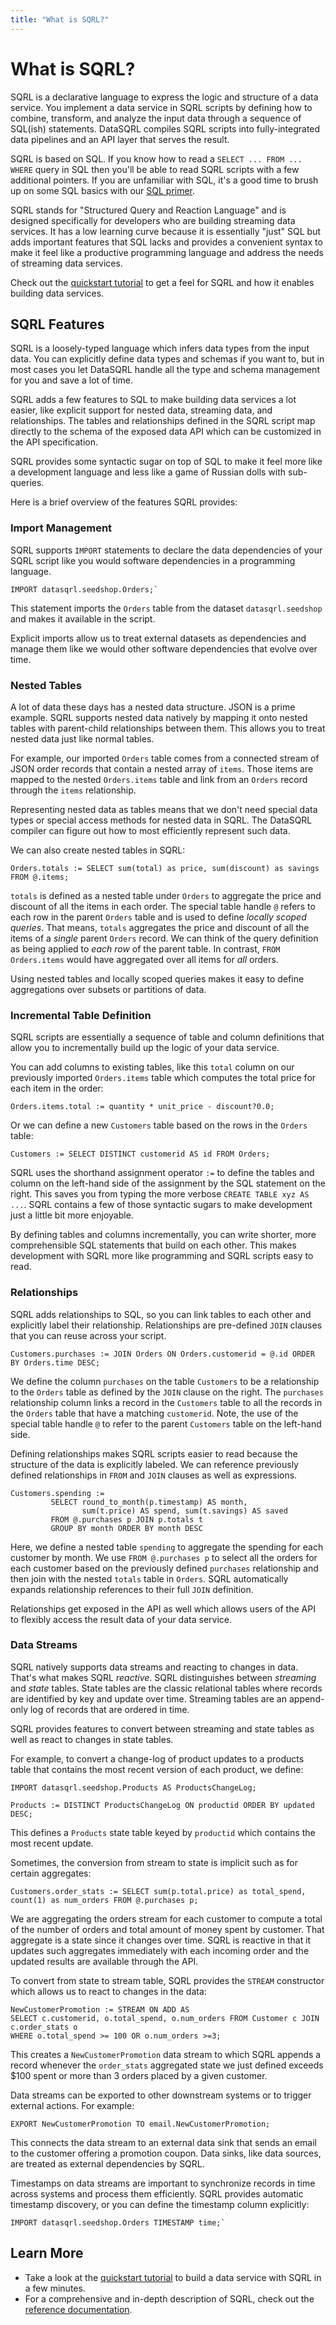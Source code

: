 ```yaml
---
title: "What is SQRL?"
---
```


# What is SQRL?

SQRL is a declarative language to express the logic and structure of a data service. You implement a data service in SQRL scripts by defining how to combine, transform, and analyze the input data through a sequence of SQL(ish) statements. DataSQRL compiles SQRL scripts into fully-integrated data pipelines and an API layer that serves the result.

SQRL is based on SQL. If you know how to read a `SELECT ... FROM ... WHERE` query in SQL then you'll be able to read SQRL scripts with a few additional pointers. If you are unfamiliar with SQL, it's a good time to brush up on some SQL basics with our [SQL primer](/docs/reference/sqrl/sql-primer).

SQRL stands for "Structured Query and Reaction Language" and is designed specifically for developers who are building streaming data services. It has a low learning curve because it is essentially "just" SQL but adds important features that SQL lacks and provides a convenient syntax to make it feel like a productive programming language and address the needs of streaming data services.

Check out the [quickstart tutorial](../quickstart) to get a feel for SQRL and how it enables building data services.


## SQRL Features

SQRL is a loosely-typed language which infers data types from the input data. You can explicitly define data types and schemas if you want to, but in most cases you let DataSQRL handle all the type and schema management for you and save a lot of time.

SQRL adds a few features to SQL to make building data services a lot easier, like explicit support for nested data, streaming data, and relationships. The tables and relationships defined in the SQRL script map directly to the schema of the exposed data API which can be customized in the API specification. 

SQRL provides some syntactic sugar on top of SQL to make it feel more like a development language and less like a game of Russian dolls with sub-queries.

Here is a brief overview of the features SQRL provides:

### Import Management

SQRL supports `IMPORT` statements to declare the data dependencies of your SQRL script like you would software dependencies in a programming language.

```sqrl
IMPORT datasqrl.seedshop.Orders;`
```
This statement imports the `Orders` table from the dataset `datasqrl.seedshop` and makes it available in the script.

Explicit imports allow us to treat external datasets as dependencies and manage them like we would other software dependencies that evolve over time.

### Nested Tables

A lot of data these days has a nested data structure. JSON is a prime example. SQRL supports nested data natively by mapping it onto nested tables with parent-child relationships between them. This allows you to treat nested data just like normal tables.

For example, our imported `Orders` table comes from a connected stream of JSON order records that contain a nested array of `items`. Those items are mapped to the nested `Orders.items` table and link from an `Orders` record through the `items` relationship.

Representing nested data as tables means that we don't need special data types or special access methods for nested data in SQRL. The DataSQRL compiler can figure out how to most efficiently represent such data.

We can also create nested tables in SQRL:
```sqrl
Orders.totals := SELECT sum(total) as price, sum(discount) as savings FROM @.items;
```
`totals` is defined as a nested table under `Orders` to aggregate the price and discount of all the items in each order. The special table handle `@` refers to each row in the parent `Orders` table and is used to define *locally scoped queries*. That means, `totals` aggregates the price and discount of all the items of a *single* parent `Orders` record. We can think of the query definition as being applied to *each row* of the parent table. In contrast, `FROM Orders.items` would have aggregated over all items for *all* orders.

Using nested tables and locally scoped queries makes it easy to define aggregations over subsets or partitions of data.

### Incremental Table Definition

SQRL scripts are essentially a sequence of table and column definitions that allow you to incrementally build up the logic of your data service.

You can add columns to existing tables, like this `total` column on our previously imported `Orders.items` table which computes the total price for each item in the order:

```sqrl
Orders.items.total := quantity * unit_price - discount?0.0;
```

Or we can define a new `Customers` table based on the rows in the `Orders` table:

```sqrl
Customers := SELECT DISTINCT customerid AS id FROM Orders;
```

SQRL uses the shorthand assignment operator `:=` to define the tables and column on the left-hand side of the assignment by the SQL statement on the right. This saves you from typing the more verbose `CREATE TABLE xyz AS ...`. SQRL contains a few of those syntactic sugars to make development just a little bit more enjoyable. 

By defining tables and columns incrementally, you can write shorter, more comprehensible SQL statements that build on each other. This makes development with SQRL more like programming and SQRL scripts easy to read.

### Relationships

SQRL adds relationships to SQL, so you can link tables to each other and explicitly label their relationship.
Relationships are pre-defined `JOIN` clauses that you can reuse across your script.

```sqrl
Customers.purchases := JOIN Orders ON Orders.customerid = @.id ORDER BY Orders.time DESC;
```

We define the column `purchases` on the table `Customers` to be a relationship to the `Orders` table as defined by the `JOIN` clause on the right. The `purchases` relationship column links a record in the `Customers` table to all the records in the `Orders` table that have a matching `customerid`. Note, the use of the special table handle `@` to refer to the parent `Customers` table on the left-hand side.

Defining relationships makes SQRL scripts easier to read because the structure of the data is explicitly labeled. We can reference previously defined relationships in `FROM` and `JOIN` clauses as well as expressions.

```sqrl
Customers.spending :=
         SELECT round_to_month(p.timestamp) AS month,
                sum(t.price) AS spend, sum(t.savings) AS saved
         FROM @.purchases p JOIN p.totals t
         GROUP BY month ORDER BY month DESC
```

Here, we define a nested table `spending` to aggregate the spending for each customer by month. We use `FROM @.purchases p` to select all the orders for each customer based on the previously defined `purchases` relationship and then join with the nested `totals` table in `Orders`. SQRL automatically expands relationship references to their full `JOIN` definition.

Relationships get exposed in the API as well which allows users of the API to flexibly access the result data of your data service.

### Data Streams

SQRL natively supports data streams and reacting to changes in data. That's what makes SQRL *reactive*. SQRL distinguishes between *streaming* and *state* tables. State tables are the classic relational tables where records are identified by key and update over time. Streaming tables are an append-only log of records that are ordered in time.

SQRL provides features to convert between streaming and state tables as well as react to changes in state tables.

For example, to convert a change-log of product updates to a products table that contains the most recent version of each product, we define:
```sqrl
IMPORT datasqrl.seedshop.Products AS ProductsChangeLog;

Products := DISTINCT ProductsChangeLog ON productid ORDER BY updated DESC;
```

This defines a `Products` state table keyed by `productid` which contains the most recent update.

Sometimes, the conversion from stream to state is implicit such as for certain aggregates:
```sqrl
Customers.order_stats := SELECT sum(p.total.price) as total_spend, count(1) as num_orders FROM @.purchases p;
```
We are aggregating the orders stream for each customer to compute a total of the number of orders and total amount of money spent by customer. That aggregate is a state since it changes over time. SQRL is reactive in that it updates such aggregates immediately with each incoming order and the updated results are available through the API.

To convert from state to stream table, SQRL provides the `STREAM` constructor which allows us to react to changes in the data:

```sqrl
NewCustomerPromotion := STREAM ON ADD AS
SELECT c.customerid, o.total_spend, o.num_orders FROM Customer c JOIN c.order_stats o
WHERE o.total_spend >= 100 OR o.num_orders >=3;
```

This creates a `NewCustomerPromotion` data stream to which SQRL appends a record whenever the `order_stats` aggregated state we just defined exceeds $100 spent or more than 3 orders placed by a given customer. 

Data streams can be exported to other downstream systems or to trigger external actions. For example:
```sqrl
EXPORT NewCustomerPromotion TO email.NewCustomerPromotion;
```
This connects the data stream to an external data sink that sends an email to the customer offering a promotion coupon. Data sinks, like data sources, are treated as external dependencies by SQRL.

Timestamps on data streams are important to synchronize records in time across systems and process them efficiently. SQRL provides automatic timestamp discovery, or you can define the timestamp column explicitly:
```sqrl
IMPORT datasqrl.seedshop.Orders TIMESTAMP time;`
```

## Learn More

* Take a look at the [quickstart tutorial](../quickstart) to build a data service with SQRL in a few minutes.
* For a comprehensive and in-depth description of SQRL, check out the [reference documentation](/docs/reference/sqrl/overview).


<!--
## Why SQRL?

Do we really need another language to build data services? We asked ourselves that question a lot. That's why we designed SQRL to be an upgrade to SQL rather than a new language. 

We think SQL is great. It is expressive and concise. It focuses on *what* you need to do with the data and doesn't slow you down with the *how* it should get done. And if you are working with data, you likely know SQL already or will have to learn it eventually.

But for software development, SQL is just a bit awkward. It was designed for expressing one-off queries, doesn't have a lot of constructs to build incrementally, and complex queries often end up looking pretty harrowing. Plus, it's a bit outdated and doesn't support popular concepts like relationships.

SQRL fixes that. It takes the good of SQL and adds some features that are missing or useful for developers implementing data services. But the extensions that SQRL adds are fully backwards compatible. In fact, you can take an SQRL script and compile it into vanilla SQL. That's essentially what the DataSQRL compiler does (plus some extra optimization). The result won't look pretty but it goes to show that there is nothing "magical" about SQRL. It's a developer-focused upgrade to SQL.

-->